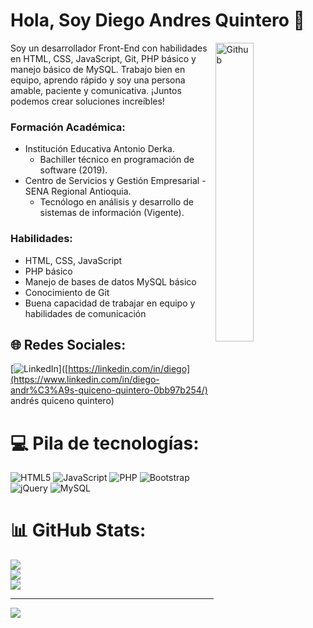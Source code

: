 # Hola, Soy Diego Andres Quintero 👋

<img width="35%" align="right" alt="Github" src="https://media.giphy.com/media/SvFocn0wNMx0iv2rYz/giphy.gif" />

Soy un desarrollador Front-End con habilidades en HTML, CSS, JavaScript, Git, PHP básico y manejo básico de MySQL. Trabajo bien en equipo, aprendo rápido y soy una persona amable, paciente y comunicativa. ¡Juntos podemos crear soluciones increíbles!

### Formación Académica:

+ Institución Educativa Antonio Derka.
    * Bachiller técnico en programación de software (2019).
+ Centro de Servicios y Gestión Empresarial - SENA Regional Antioquia.
    * Tecnólogo en análisis y desarrollo de sistemas de información (Vigente).


### Habilidades:

* HTML, CSS, JavaScript
* PHP básico
* Manejo de bases de datos MySQL básico
* Conocimiento de Git
* Buena capacidad de trabajar en equipo y habilidades de comunicación

## 🌐 Redes Sociales:
[![LinkedIn](https://img.shields.io/badge/LinkedIn-%230077B5.svg?logo=linkedin&logoColor=white)]([https://linkedin.com/in/diego](https://www.linkedin.com/in/diego-andr%C3%A9s-quiceno-quintero-0bb97b254/) andrés quiceno quintero) 

# 💻 Pila de tecnologías:
![HTML5](https://img.shields.io/badge/html5-%23E34F26.svg?style=for-the-badge&logo=html5&logoColor=white) ![JavaScript](https://img.shields.io/badge/javascript-%23323330.svg?style=for-the-badge&logo=javascript&logoColor=%23F7DF1E) ![PHP](https://img.shields.io/badge/php-%23777BB4.svg?style=for-the-badge&logo=php&logoColor=white) ![Bootstrap](https://img.shields.io/badge/bootstrap-%23563D7C.svg?style=for-the-badge&logo=bootstrap&logoColor=white) ![jQuery](https://img.shields.io/badge/jquery-%230769AD.svg?style=for-the-badge&logo=jquery&logoColor=white) ![MySQL](https://img.shields.io/badge/mysql-%2300f.svg?style=for-the-badge&logo=mysql&logoColor=white)
# 📊 GitHub Stats:
![](https://github-readme-stats.vercel.app/api?username=DiegoQQ&theme=dark&hide_border=false&include_all_commits=false&count_private=false)<br/>
![](https://github-readme-streak-stats.herokuapp.com/?user=DiegoQQ&theme=dark&hide_border=false)<br/>
![](https://github-readme-stats.vercel.app/api/top-langs/?username=DiegoQQ&theme=dark&hide_border=false&include_all_commits=false&count_private=false&layout=compact)

---
[![](https://visitcount.itsvg.in/api?id=DiegoQQ&icon=0&color=0)](https://visitcount.itsvg.in)

<!-- Proudly created with GPRM ( https://gprm.itsvg.in ) -->
